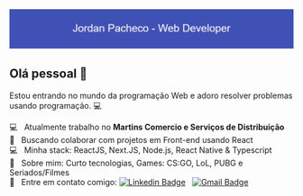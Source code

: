 <img width="auto" src="https://github.com/jordanpacheco1/jordanpacheco1/blob/main/banner.png">

## Olá pessoal 👋
Estou entrando no mundo da programação Web e adoro resolver problemas usando programação. :computer:

 :computer:  &nbsp; Atualmente trabalho no **Martins Comercio e Serviços de Distribuição**
 <br/> :purple_heart: &nbsp; Buscando colaborar com projetos em Front-end usando React
 <br/> :computer: &nbsp; Minha stack: ReactJS, Next.JS, Node.js, React Native & Typescript
 <br/> 💬  &nbsp; Sobre mim: Curto tecnologias, Games: CS:GO, LoL, PUBG e Seriados/Filmes
 <br/> :email: &nbsp; Entre em contato comigo: [![Linkedin Badge](https://img.shields.io/badge/-JordanPacheco-blue?style=flat-square&logo=Linkedin&logoColor=white&link=https://www.linkedin.com/in/jordan-pacheco/)](https://www.linkedin.com/in/jordan-pacheco/) 
&nbsp;
[![Gmail Badge](https://img.shields.io/badge/-jordanrune@gmail.com-c14438?style=flat-square&logo=Gmail&logoColor=white&link=mailto:jordanrune@gmail.com)](mailto:jordanrune@gmail.com)
